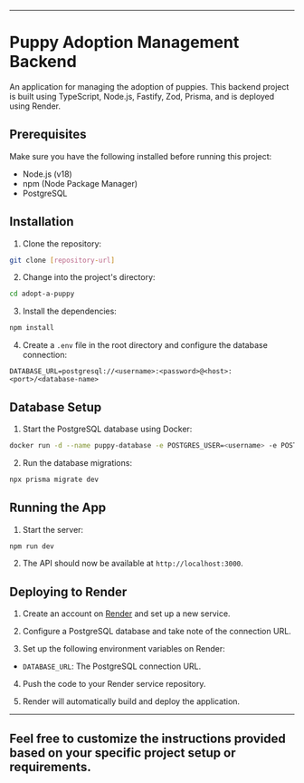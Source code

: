 
---
# Puppy Adoption Management Backend

An application for managing the adoption of puppies. This backend project is built using TypeScript, Node.js, Fastify, Zod, Prisma, and is deployed using Render.

## Prerequisites

Make sure you have the following installed before running this project:

- Node.js (v18)
- npm (Node Package Manager)
- PostgreSQL

## Installation

1. Clone the repository:

```bash
git clone [repository-url]
```

2. Change into the project's directory:

```bash
cd adopt-a-puppy
```

3. Install the dependencies:

```bash
npm install
```

4. Create a `.env` file in the root directory and configure the database connection:

```
DATABASE_URL=postgresql://<username>:<password>@<host>:<port>/<database-name>
```

## Database Setup

1. Start the PostgreSQL database using Docker:

```bash
docker run -d --name puppy-database -e POSTGRES_USER=<username> -e POSTGRES_PASSWORD=<password> -e POSTGRES_DB=<database-name> -p 5432:5432 postgres
```

2. Run the database migrations:

```bash
npx prisma migrate dev
```

## Running the App

1. Start the server:

```bash
npm run dev
```

2. The API should now be available at `http://localhost:3000`.

## Deploying to Render

1. Create an account on [Render](https://render.com) and set up a new service.

2. Configure a PostgreSQL database and take note of the connection URL.

3. Set up the following environment variables on Render:

- `DATABASE_URL`: The PostgreSQL connection URL.

4. Push the code to your Render service repository.

5. Render will automatically build and deploy the application.

---

Feel free to customize the instructions provided based on your specific project setup or requirements.
--------
